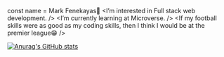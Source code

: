 const name = Mark Fenekayas👋
<I’m interested in Full stack web development. />
<I’m currently learning at Microverse. />
<If my football skills were as good as my coding skills, then I think I would be at the premier league😁 />

[![Anurag's GitHub stats](https://github-readme-stats.vercel.app/api?username=Fene-87)](https://github.com/anuraghazra/github-readme-stats)
<!---
Fene-87/Fene-87 is a ✨ special ✨ repository because its `README.md` (this file) appears on your GitHub profile.
You can click the Preview link to take a look at your changes.
--->
